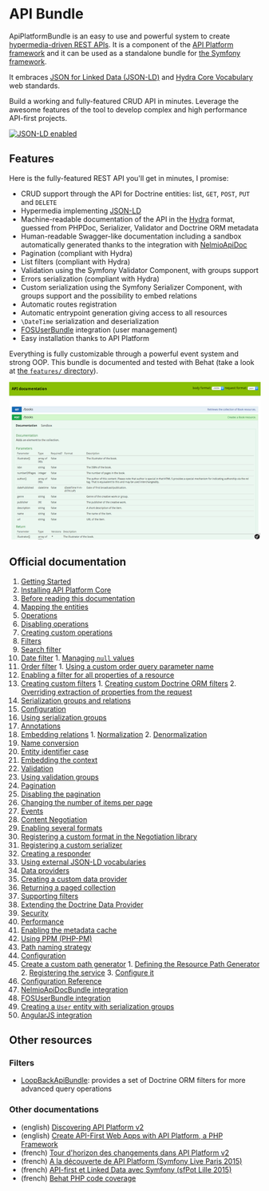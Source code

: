 # API Bundle

ApiPlatformBundle is an easy to use and powerful system to create [hypermedia-driven REST APIs](http://en.wikipedia.org/wiki/HATEOAS).
It is a component of the [API Platform framework](https://api-platform.com) and it can be used
as a standalone bundle for [the Symfony framework](https://symfony.com).

It embraces [JSON for Linked Data (JSON-LD)](http://json-ld.org) and [Hydra Core Vocabulary](http://www.hydra-cg.com) web standards. 

Build a working and fully-featured CRUD API in minutes. Leverage the awesome features of the tool to develop complex and
high performance API-first projects.

[![JSON-LD enabled](http://json-ld.org/images/json-ld-logo-64.png)](http://json-ld.org)

## Features

Here is the fully-featured REST API you'll get in minutes, I promise:

* CRUD support through the API for Doctrine entities: list, `GET`, `POST`, `PUT` and `DELETE`
* Hypermedia implementing [JSON-LD](http://json-ld.org)
* Machine-readable documentation of the API in the [Hydra](http://hydra-cg.com) format, guessed from PHPDoc, Serializer,
Validator and Doctrine ORM metadata
* Human-readable Swagger-like documentation including a sandbox automatically generated thanks to the integration with
[NelmioApiDoc](https://github.com/nelmio/NelmioApiDocBundle)
* Pagination (compliant with Hydra)
* List filters (compliant with Hydra)
* Validation using the Symfony Validator Component, with groups support
* Errors serialization (compliant with Hydra)
* Custom serialization using the Symfony Serializer Component, with groups support and the possibility to embed relations
* Automatic routes registration
* Automatic entrypoint generation giving access to all resources
* `\DateTime` serialization and deserialization
* [FOSUserBundle](https://github.com/FriendsOfSymfony/FOSUserBundle) integration (user management)
* Easy installation thanks to API Platform

Everything is fully customizable through a powerful event system and strong OOP.
This bundle is documented and tested with Behat (take a look at [the `features/` directory](features/)).

![Screenshot of ApiBundle integrated with NelmioApiDocBundle](images/NelmioApiDocBundle.png)

## Official documentation

1. [Getting Started](getting-started.md)
  1. [Installing API Platform Core](getting-started.md#installing-api-platform-core)
  2. [Before reading this documentation](getting-started.md#before-reading-this-documentation)
  3. [Mapping the entities](getting-started.md#mapping-the-entities)
2. [Operations](operations.md)
  1. [Disabling operations](operations.md#disabling-operations)
  2. [Creating custom operations](operations.md#creating-custom-operations)
3. [Filters](filters.md)
  1. [Search filter](filters.md#search-filter)
  2. [Date filter](filters.md#date-filter)
    1. [Managing `null` values](filters.md#managing-null-values)
  3. [Order filter](filters.md#order-filter)
    1. [Using a custom order query parameter name](filters.md#using-a-custom-order-query-parameter-name)
  4. [Enabling a filter for all properties of a resource](filters.md#enabling-a-filter-for-all-properties-of-a-resource)
  5. [Creating custom filters](filters.md#creating-custom-filters)
    1. [Creating custom Doctrine ORM filters](filters.md#creating-custom-doctrine-orm-filters)
    2. [Overriding extraction of properties from the request](filters.md#overriding-extraction-of-properties-from-the-request)
4. [Serialization groups and relations](serialization-groups-and-relations.md)
  1. [Configuration](serialization-groups-and-relations.md#configuration)
  2. [Using serialization groups](serialization-groups-and-relations.md#using-serialization-groups)
  3. [Annotations](serialization-groups-and-relations.md#annotations)
  4. [Embedding relations](serialization-groups-and-relations.md#embedding-relations)
    1. [Normalization](serialization-groups-and-relations.md#normalization)
    2. [Denormalization](serialization-groups-and-relations.md#denormalization)
  5. [Name conversion](serialization-groups-and-relations.md#name-conversion)
  6. [Entity identifier case](serialization-groups-and-relations.md#entity-identifier-case)
  7. [Embedding the context](serialization-groups-and-relations.md#embedding-the-context)
5. [Validation](validation.md)
  1. [Using validation groups](validation.md#using-validation-groups)
6. [Pagination](pagination.md)
  1. [Disabling the pagination](pagination.md#disabling-the-pagination)
  2. [Changing the number of items per page](pagination.md#changing-the-number-of-items-per-page)
7. [Events](events.md)
8. [Content Negotiation](content-negotiation.md)
  1. [Enabling several formats](content-negotiation.md#enabling-several-formats)
  2. [Registering a custom format in the Negotiation library](content-negotiation.md#registering-a-custom-format-in-the-Negotiation-library)
  3. [Registering a custom serializer](content-negotiation.md#registering-a-custom-serializer)
  4. [Creating a responder](content-negotiation.md#creating-a-responder)
9. [Using external JSON-LD vocabularies](external-vocabularies.md)
10. [Data providers](data-providers.md)
  1. [Creating a custom data provider](data-providers.md#creating-a-custom-data-provider)
  2. [Returning a paged collection](data-providers.md#returning-a-paged-collection)
  3. [Supporting filters](data-providers.md#supporting-filters)
  4. [Extending the Doctrine Data Provider](data-providers.md#extending-the-doctrine-data-provider)
11. [Security](security.md)
12. [Performance](performance.md)
  1. [Enabling the metadata cache](performance.md#enabling-the-metadata-cache)
  2. [Using PPM (PHP-PM)](performance.md#using-ppm-php-pm)
13. [Path naming strategy](path-naming-strategy.md)
  1. [Configuration](path-naming-strategy.md#configuration)
  2. [Create a custom path generator](path-naming-strategy.md#create-a-custom-path-generator)
    1. [Defining the Resource Path Generator](path-naming-strategy.md#defining-the-resource-path-generator)
    2. [Registering the service](path-naming-strategy.md#registering-the-service)
    3. [Configure it](path-naming-strategy.md#configure-it)
14. [Configuration Reference](configuration.md)
15. [NelmioApiDocBundle integration](nelmio-api-doc.md)
16. [FOSUserBundle integration](fosuser-bundle.md#fosuser-bundle-integration)
  1. [Creating a `User` entity with serialization groups](fosuser-bundle.md#creating-a-user-entity-with-serialization-groups)
17. [AngularJS integration](angular-integration.md)

## Other resources

### Filters

* [LoopBackApiBundle](https://github.com/theofidry/LoopBackApiBundle): provides a set of Doctrine ORM filters for more advanced query operations

### Other documentations

* (english) [Discovering API Platform v2](https://dunglas.fr/2016/05/the-first-alpha-of-api-platform-2-0-is-available/)
* (english) [Create API-First Web Apps with API Platform, a PHP Framework](http://blog.runscope.com/posts/create-api-first-web-apps-with-api-platform-a-php-framework)
* (french) [Tour d'horizon des changements dans API Platform v2](https://les-tilleuls.coop/fr/blog/article/la-premiere-alpha-d-api-platform-2-0-est-disponible)
* (french) [A la découverte de API Platform (Symfony Live Paris 2015)](https://dunglas.fr/2015/04/mes-slides-du-symfony-live-2015-a-la-decouverte-de-api-platform/)
* (french) [API-first et Linked Data avec Symfony (sfPot Lille 2015)](https://les-tilleuls.coop/slides/dunglas/slides-sfPot-2015-01-15/#/)
* (french) [Behat PHP code coverage](http://www.kitpages.fr/fr/cms/204/behat-php-code-coverage)

